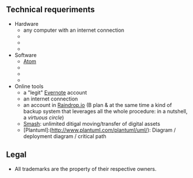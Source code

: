 ## Technical requeriments ##

* Hardware
     - any computer with an internet connection
     - 
     - 
     - 
* Software
     - [Atom](https://atom.io/)
     - 
     - 
     - 
* Online tools
     - a "legit" [Evernote](https://evernote.com/) account
     - an internet connection
     - an account in [Raindrop.io](https://raindrop.io) (B plan & at the same time a kind of backup system that leverages all the whole procedure: in a nutshell, a _virtuous circle_)
     - [Smash](https://www.fromsmash.com/): unlimited ditigal moving/transfer of digital assets
     - [Plantuml]:(http://www.plantuml.com/plantuml/uml/):  Diagram / deployment diagram / critical path 
     
## Legal ##

* All trademarks are the property of their respective owners.